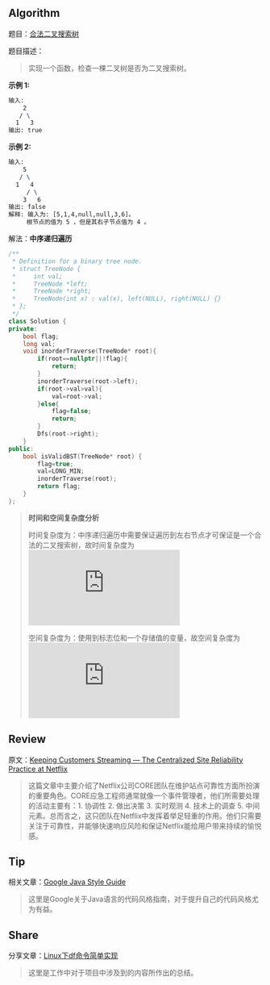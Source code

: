 ## Algorithm

题目：[合法二叉搜索树]( https://leetcode-cn.com/problems/legal-binary-search-tree-lcci/ )

题目描述：

>  实现一个函数，检查一棵二叉树是否为二叉搜索树。 

**示例 1:**

```tex
输入:
    2
   / \
  1   3
输出: true
```

**示例 2:**

```tex
输入:
    5
   / \
  1   4
     / \
    3   6
输出: false
解释: 输入为: [5,1,4,null,null,3,6]。
     根节点的值为 5 ，但是其右子节点值为 4 。
```
解法：**中序递归遍历**
```c++
/**
 * Definition for a binary tree node.
 * struct TreeNode {
 *     int val;
 *     TreeNode *left;
 *     TreeNode *right;
 *     TreeNode(int x) : val(x), left(NULL), right(NULL) {}
 * };
 */
class Solution {
private:
    bool flag;
    long val;
    void inorderTraverse(TreeNode* root){
        if(root==nullptr||!flag){
            return;
        }
        inorderTraverse(root->left);
        if(root->val>val){
            val=root->val;
        }else{
            flag=false;
            return;
        }
        Dfs(root->right);
    }
public:
    bool isValidBST(TreeNode* root) {
        flag=true;
        val=LONG_MIN;
        inorderTraverse(root);
        return flag;
    }
};
```
> **时间和空间复杂度分析**
>
> 时间复杂度为：中序递归遍历中需要保证遍历到左右节点才可保证是一个合法的二叉搜索树，故时间复杂度为![](https://latex.codecogs.com/gif.latex?O(n))
>
> 空间复杂度为：使用到标志位和一个存储值的变量，故空间复杂度为![](https://latex.codecogs.com/gif.latex?O(1))

## Review
原文：[Keeping Customers Streaming — The Centralized Site Reliability Practice at Netflix](https://netflixtechblog.com/keeping-customers-streaming-the-centralized-site-reliability-practice-at-netflix-205cc37aa9fb)
> 这篇文章中主要介绍了Netflix公司CORE团队在维护站点可靠性方面所扮演的重要角色。CORE应急工程师通常就像一个事件管理者，他们所需要处理的活动主要有：1. 协调性 2. 做出决策 3. 实时观测 4. 技术上的调查 5. 中间元素。总而言之，这只团队在Netflix中发挥着举足轻重的作用。他们只需要关注于可靠性，并能够快速响应风险和保证Netflix能给用户带来持续的愉悦感。

## Tip
相关文章：[Google Java Style Guide](https://google.github.io/styleguide/javaguide.html)
> 这里是Google关于Java语言的代码风格指南，对于提升自己的代码风格尤为有益。

## Share
分享文章：[Linux下df命令简单实现](https://blog.csdn.net/qq_40073459/article/details/106366490)
> 这里是工作中对于项目中涉及到的内容所作出的总结。
